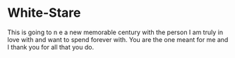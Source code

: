 # White-Stare
This is going to n e a new memorable century with the person I am truly in love with and want to spend forever with. You are the one meant for me and I thank you for all that you do.
